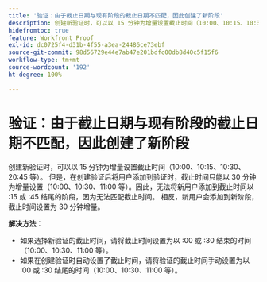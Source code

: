 ```yaml
---
title: '验证：由于截止日期与现有阶段的截止日期不匹配，因此创建了新阶段'
description: 创建新验证时，可以以 15 分钟为增量设置截止时间（10:00、10:15、10:30、20:45 等）。 但是，在创建验证后将用户添加到验证时，截止时间只能以 30 分钟为增量设置（10:00、10:30、11:00 等）。
hidefromtoc: true
feature: Workfront Proof
exl-id: dc0725f4-d31b-4f55-a3ea-24486ce73ebf
source-git-commit: 98d56729e44e7ab47e201bdfc00db8d40c5f15f6
workflow-type: tm+mt
source-wordcount: '192'
ht-degree: 100%

---
```


# 验证：由于截止日期与现有阶段的截止日期不匹配，因此创建了新阶段

<!--Requested article-->

创建新验证时，可以以 15 分钟为增量设置截止时间（10:00、10:15、10:30、20:45 等）。 但是，在创建验证后将用户添加到验证时，截止时间只能以 30 分钟为增量设置（10:00、10:30、11:00 等）。因此，无法将新用户添加到截止时间以 :15 或 :45 结尾的阶段，因为无法匹配截止时间。 相反，新用户会添加到新阶段，截止时间设置为 30 分钟增量。

**解决方法**：

* 如果选择新验证的截止时间，请将截止时间设置为以 :00 或 :30 结束的时间（10:00、10:30、11:00 等）。
* 如果在创建验证时自动设置了截止时间，请将验证的截止时间手动设置为以 :00 或 :30 结尾的时间（10:00、10:30、11:00 等）。
